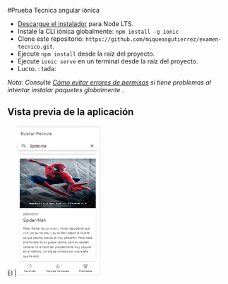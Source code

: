 #Prueba Tecnica angular iónica

* [Descargue el instalador](https://nodejs.org/) para Node LTS.
* Instale la CLI iónica globalmente: `npm install -g ionic`
* Clone este repositorio: `https://github.com/miqueasgutierrez/examen-tecnico.git`.
* Ejecute `npm install` desde la raíz del proyecto.
* Ejecute `ionic serve` en un terminal desde la raíz del proyecto.
* Lucro. : tada:

_Nota: Consulte [Cómo evitar errores de permisos](https://docs.npmjs.com/getting-started/fixing-npm-permissions) si tiene problemas al intentar instalar paquetes globalmente ._


## Vista previa de la aplicación


El |![Buscador](/resources/app.png) 
